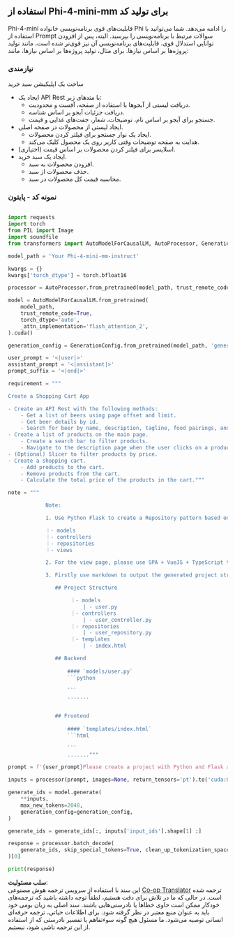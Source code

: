 <!--
CO_OP_TRANSLATOR_METADATA:
{
  "original_hash": "e7bb23ac4d9ef7b419305d8a5745b7aa",
  "translation_date": "2025-07-17T04:43:25+00:00",
  "source_file": "md/02.Application/02.Code/Phi4/GenProjectCode/README.md",
  "language_code": "fa"
}
-->
## **استفاده از Phi-4-mini-mm برای تولید کد**

Phi-4-mini قابلیت‌های قوی برنامه‌نویسی خانواده Phi را ادامه می‌دهد. شما می‌توانید با استفاده از Prompt سوالات مرتبط با برنامه‌نویسی را بپرسید. البته، پس از افزودن توانایی استدلال قوی، قابلیت‌های برنامه‌نویسی آن نیز قوی‌تر شده است، مانند تولید پروژه‌ها بر اساس نیازها. برای مثال، تولید پروژه‌ها بر اساس نیازها، مانند:

### **نیازمندی**

ساخت یک اپلیکیشن سبد خرید

- ایجاد یک API Rest با متدهای زیر:
    - دریافت لیستی از آبجوها با استفاده از صفحه، آفست و محدودیت.
    - دریافت جزئیات آبجو بر اساس شناسه.
    - جستجو برای آبجو بر اساس نام، توضیحات، شعار، جفت‌های غذایی و قیمت.
- ایجاد لیستی از محصولات در صفحه اصلی.
    - ایجاد یک نوار جستجو برای فیلتر کردن محصولات.
    - هدایت به صفحه توضیحات وقتی کاربر روی یک محصول کلیک می‌کند.
- (اختیاری) اسلایسر برای فیلتر کردن محصولات بر اساس قیمت.
- ایجاد یک سبد خرید.
    - افزودن محصولات به سبد.
    - حذف محصولات از سبد.
    - محاسبه قیمت کل محصولات در سبد.

### **نمونه کد - پایتون**


```python

import requests
import torch
from PIL import Image
import soundfile
from transformers import AutoModelForCausalLM, AutoProcessor, GenerationConfig,pipeline,AutoTokenizer

model_path = 'Your Phi-4-mini-mm-instruct'

kwargs = {}
kwargs['torch_dtype'] = torch.bfloat16

processor = AutoProcessor.from_pretrained(model_path, trust_remote_code=True)

model = AutoModelForCausalLM.from_pretrained(
    model_path,
    trust_remote_code=True,
    torch_dtype='auto',
    _attn_implementation='flash_attention_2',
).cuda()

generation_config = GenerationConfig.from_pretrained(model_path, 'generation_config.json')

user_prompt = '<|user|>'
assistant_prompt = '<|assistant|>'
prompt_suffix = '<|end|>'

requirement = """

Create a Shopping Cart App

- Create an API Rest with the following methods:
    - Get a list of beers using page offset and limit.
    - Get beer details by id.
    - Search for beer by name, description, tagline, food pairings, and price.
- Create a list of products on the main page.
    - Create a search bar to filter products.
    - Navigate to the description page when the user clicks on a product.
- (Optional) Slicer to filter products by price.
- Create a shopping cart.
    - Add products to the cart.
    - Remove products from the cart.
    - Calculate the total price of the products in the cart."""

note = """ 

            Note:

            1. Use Python Flask to create a Repository pattern based on the following structure to generate the files

            ｜- models
            ｜- controllers
            ｜- repositories
            ｜- views

            2. For the view page, please use SPA + VueJS + TypeScript to build

            3. Firstly use markdown to output the generated project structure (including directories and files), and then generate the  file names and corresponding codes step by step, output like this 

               ## Project Structure

                    ｜- models
                        | - user.py
                    ｜- controllers
                        | - user_controller.py
                    ｜- repositories
                        | - user_repository.py
                    ｜- templates
                        | - index.html

               ## Backend
                 
                   #### `models/user.py`
                   ```python

                   ```
                   .......
               

               ## Frontend
                 
                   #### `templates/index.html`
                   ```html

                   ```
                   ......."""

prompt = f'{user_prompt}Please create a project with Python and Flask according to the following requirements：\n{requirement}{note}{prompt_suffix}{assistant_prompt}'

inputs = processor(prompt, images=None, return_tensors='pt').to('cuda:0')

generate_ids = model.generate(
    **inputs,
    max_new_tokens=2048,
    generation_config=generation_config,
)

generate_ids = generate_ids[:, inputs['input_ids'].shape[1] :]

response = processor.batch_decode(
    generate_ids, skip_special_tokens=True, clean_up_tokenization_spaces=False
)[0]

print(response)

```

**سلب مسئولیت**:  
این سند با استفاده از سرویس ترجمه هوش مصنوعی [Co-op Translator](https://github.com/Azure/co-op-translator) ترجمه شده است. در حالی که ما در تلاش برای دقت هستیم، لطفاً توجه داشته باشید که ترجمه‌های خودکار ممکن است حاوی خطاها یا نادرستی‌هایی باشند. سند اصلی به زبان بومی خود باید به عنوان منبع معتبر در نظر گرفته شود. برای اطلاعات حیاتی، ترجمه حرفه‌ای انسانی توصیه می‌شود. ما مسئول هیچ گونه سوءتفاهم یا تفسیر نادرستی که از استفاده از این ترجمه ناشی شود، نیستیم.